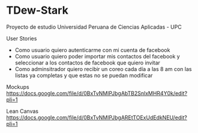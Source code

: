 TDew-Stark
==========

Proyecto de estudio Universidad Peruana de Ciencias Aplicadas - UPC

User Stories
- Como usuario quiero autenticarme con mi cuenta de facebook
- Como usuario quiero poder importar mis contactos del facebook y seleccionar a los contactos de facebook que quiero invitar
- Como adminsitrador quiero recibir un coreo cada día a las 8 am con las listas ya completas y que estas no se puedan modificar

Mockups
https://docs.google.com/file/d/0BxTvNMlPJbgAbTB2SnlxMHR4Y0k/edit?pli=1


Lean Canvas
https://docs.google.com/file/d/0BxTvNMlPJbgAREtTOExUdEdkNEU/edit?pli=1